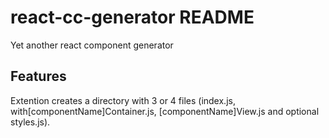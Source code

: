 # react-cc-generator README

Yet another react component generator

## Features

Extention creates a directory with 3 or 4 files (index.js, with\[componentName\]Container.js, \[componentName\]View.js and optional styles.js).

